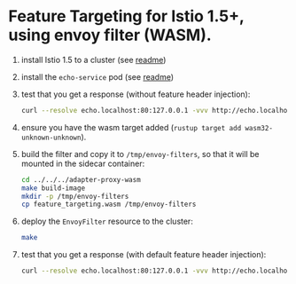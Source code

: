# Feature Targeting for Istio 1.5+, using envoy filter (WASM).

1.  install Istio 1.5 to a cluster (see [readme](../1-istio/README.md))
1.  install the `echo-service` pod (see [readme](../../echo-service/README.md))
1.  test that you get a response (without feature header injection):

    ```sh
    curl --resolve echo.localhost:80:127.0.0.1 -vvv http://echo.localhost
    ```

1.  ensure you have the wasm target added (`rustup target add wasm32-unknown-unknown`).

1.  build the filter and copy it to `/tmp/envoy-filters`, so that it will be mounted in the sidecar container:

    ```sh
    cd ../../../adapter-proxy-wasm
    make build-image
    mkdir -p /tmp/envoy-filters
    cp feature_targeting.wasm /tmp/envoy-filters
    ```

1.  deploy the `EnvoyFilter` resource to the cluster:

    ```sh
    make
    ```

1.  test that you get a response (with default feature header injection):

    ```sh
    curl --resolve echo.localhost:80:127.0.0.1 -vvv http://echo.localhost
    ```

